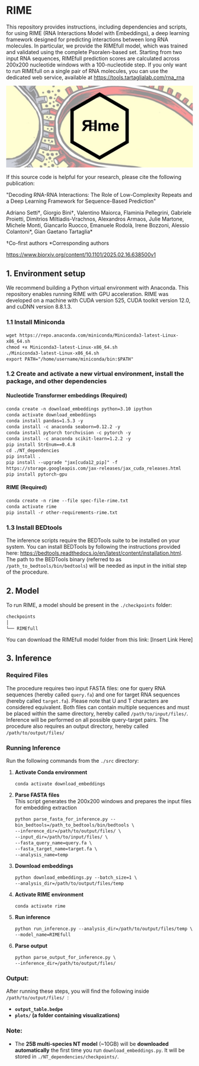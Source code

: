 # RIME
This repository provides instructions, including dependencies and scripts, for using RIME (RNA Interactions Model with Embeddings), a deep learning framework designed for predicting interactions between long RNA molecules. In particular, we provide the RIMEfull model, which was trained and validated using the complete Psoralen-based set. Starting from two input RNA sequences, RIMEfull prediction scores are calculated across 200x200 nucleotide windows with a 100-nucleotide step. If you only want to run RIMEfull on a single pair of RNA molecules, you can use the dedicated web service, available at https://tools.tartaglialab.com/rna_rna

<img src="RIMElogo.jpg">

If this source code is helpful for your research, please cite the following publication:

"Decoding RNA-RNA Interactions: The Role of Low-Complexity Repeats and a Deep Learning Framework for Sequence-Based Prediction"

Adriano Setti†, Giorgio Bini†, Valentino Maiorca, Flaminia Pellegrini, Gabriele Proietti, Dimitrios Miltiadis-Vrachnos, Alexandros Armaos, Julie Martone, Michele Monti, Giancarlo Ruocco, Emanuele Rodolà, Irene Bozzoni, Alessio Colantoni*, Gian Gaetano Tartaglia*

†Co-first authors
*Corresponding authors

https://www.biorxiv.org/content/10.1101/2025.02.16.638500v1

## 1. Environment setup
We recommend building a Python virtual environment with Anaconda. This repository enables running RIME with GPU acceleration. RIME was developed on a machine with CUDA version 525, CUDA toolkit version 12.0, and cuDNN version 8.8.1.3.

### 1.1 Install Miniconda  
```
wget https://repo.anaconda.com/miniconda/Miniconda3-latest-Linux-x86_64.sh
chmod +x Miniconda3-latest-Linux-x86_64.sh
./Miniconda3-latest-Linux-x86_64.sh
export PATH="/home/username/miniconda/bin:$PATH"
```

### 1.2 Create and activate a new virtual environment, install the package, and other dependencies  

#### **Nucleotide Transformer embeddings (Required)**  
```
conda create -n download_embeddings python=3.10 ipython 
conda activate download_embeddings
conda install pandas=1.5.3 -y
conda install -c anaconda seaborn=0.12.2 -y
conda install pytorch torchvision -c pytorch -y
conda install -c anaconda scikit-learn=1.2.2 -y
pip install StrEnum==0.4.8
cd ./NT_dependencies
pip install .
pip install --upgrade "jax[cuda12_pip]" -f https://storage.googleapis.com/jax-releases/jax_cuda_releases.html
pip install pytorch-gpu
```

#### **RIME (Required)**  
```
conda create -n rime --file spec-file-rime.txt
conda activate rime
pip install -r other-requirements-rime.txt
```

### 1.3 Install BEDtools
The inference scripts require the BEDTools suite to be installed on your system. You can install BEDTools by following the instructions provided here: https://bedtools.readthedocs.io/en/latest/content/installation.html. The path to the BEDTools binary (referred to as `/path_to_bedtools/bin/bedtools`) will be needed as input in the initial step of the procedure.

## 2. Model  
To run RIME, a model should be present in the `./checkpoints` folder:

```
checkpoints
│ 
└── RIMEfull
```

You can download the RIMEfull model folder from this link: [Insert Link Here]  


## 3. Inference

### Required Files
The procedure requires two input FASTA files: one for query RNA sequences (hereby called `query.fa`) and one for target RNA sequences (hereby called `target.fa`). Please note that U and T characters are considered equivalent. Both files can contain multiple sequences and must be placed within the same directory, hereby called `/path/to/input/files/`. Inference will be performed on all possible query-target pairs. The procedure also requires an output directory, hereby called `/path/to/output/files/`

### Running Inference  
Run the following commands from the `./src` directory:

1. **Activate Conda environment**  
   ```
   conda activate download_embeddings
   ```
2. **Parse FASTA files**  
This script generates the 200x200 windows and prepares the input files for embedding extraction
   ```
   python parse_fasta_for_inference.py --bin_bedtools=/path_to_bedtools/bin/bedtools \
   --inference_dir=/path/to/output/files/ \
   --input_dir=/path/to/input/files/ \
   --fasta_query_name=query.fa \
   --fasta_target_name=target.fa \
   --analysis_name=temp
   ```
3. **Download embeddings**  
   ```
   python download_embeddings.py --batch_size=1 \
   --analysis_dir=/path/to/output/files/temp 
   ```
4. **Activate RIME environment**  
   ```
   conda activate rime
   ```
5. **Run inference**  
   ```
   python run_inference.py --analysis_dir=/path/to/output/files/temp \
   --model_name=RIMEfull
   ```
6. **Parse output**  
   ```
   python parse_output_for_inference.py \
   --inference_dir=/path/to/output/files/
   ```

### Output:  
After running these steps, you will find the following inside `/path/to/output/files/ `:  
- **`output_table.bedpe`**  
- **`plots/` (a folder containing visualizations)**  

### Note:
- The **25B multi-species NT model** (~10GB) will be **downloaded automatically** the first time you run `download_embeddings.py`. It will be stored in `./NT_dependencies/checkpoints/`.  
